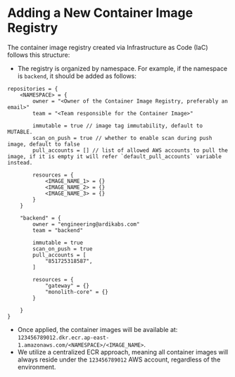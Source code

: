# Adding a New Container Image Registry

The container image registry created via Infrastructure as Code (IaC) follows this structure:

- The registry is organized by namespace. For example, if the namespace is `backend`, it should be added as follows:

```hcl
repositories = {
    <NAMESPACE> = {
        owner = "<Owner of the Container Image Registry, preferably an email>"
        team = "<Team responsible for the Container Image>"

        immutable = true // image tag immutability, default to MUTABLE.
        scan_on_push = true // whether to enable scan during push image, default to false
        pull_accounts = [] // list of allowed AWS accounts to pull the image, if it is empty it will refer `default_pull_accounts` variable instead.

        resources = {
            <IMAGE_NAME_1> = {}
            <IMAGE_NAME_2> = {}
            <IMAGE_NAME_3> = {}
        }
    }

    "backend" = {
        owner = "engineering@ardikabs.com"
        team = "backend"

        immutable = true
        scan_on_push = true
        pull_accounts = [
            "851725318587",
        ]

        resources = {
            "gateway" = {}
            "monolith-core" = {}
        }

    }
}
```

- Once applied, the container images will be available at: `123456789012.dkr.ecr.ap-east-1.amazonaws.com/<NAMESPACE>/<IMAGE_NAME>`.
- We utilize a centralized ECR approach, meaning all container images will always reside under the `123456789012` AWS account, regardless of the environment.

